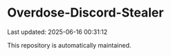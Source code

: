 # Overdose-Discord-Stealer

Last updated: 2025-06-16 00:31:12

This repository is automatically maintained.
